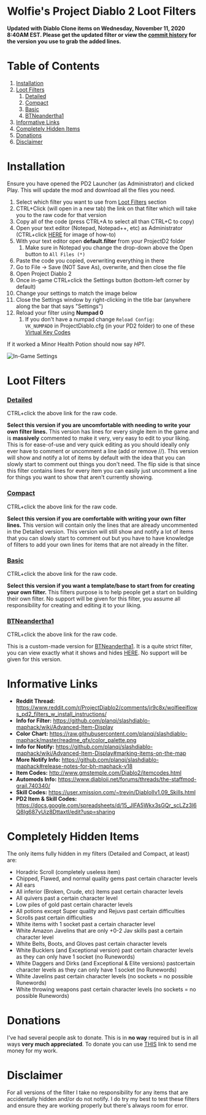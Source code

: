 # Wolfie's Project Diablo 2 Loot Filters

**Updated with Diablo Clone items on Wednesday, November 11, 2020 8:40AM EST. Please get the updated filter or view the [commit history](https://github.com/WolfieeifloW/pd2filter/commit/96b945706cc014c16f80571d1f649712695d1a3e) for the version you use to grab the added lines.**

# Table of Contents
1. [Installation](https://github.com/WolfieeifloW/pd2filter#installation)
1. [Loot Filters](https://github.com/WolfieeifloW/pd2filter#loot-filters)
   1. [Detailed](https://github.com/WolfieeifloW/pd2filter#detailed)
   1. [Compact](https://github.com/WolfieeifloW/pd2filter#compact)
   1. [Basic](https://github.com/WolfieeifloW/pd2filter#basic)
   1. [BTNeandertha1](https://github.com/WolfieeifloW/pd2filter#btneandertha1)
1. [Informative Links](https://github.com/WolfieeifloW/pd2filter#informative-links)
1. [Completely Hidden Items](https://github.com/WolfieeifloW/pd2filter#completely-hidden-items)
1. [Donations](https://github.com/WolfieeifloW/pd2filter#donations)
1. [Disclaimer](https://github.com/WolfieeifloW/pd2filter#disclaimer)

# Installation
Ensure you have opened the PD2 Launcher (as Administrator) and clicked Play. This will update the mod and download all the files you need.
1. Select which filter you want to use from [Loot Filters](https://github.com/WolfieeifloW/pd2filter#loot-filters) section
1. CTRL+Click (will open in a new tab) the link on that filter which will take you to the raw code for that version
1. Copy all of the code (press CTRL+A to select all than CTRL+C to copy)
1. Open your text editor (Notepad, Notepad++, etc) as Administrator (CTRL+click [HERE](https://i.imgur.com/Yy5qyc3.png) for image of how-to)
1. With your text editor open **default.filter** from your ProjectD2 folder
   1. Make sure in Notepad you change the drop-down above the Open button to `All Files (*)`
1. Paste the code you copied, overwriting everything in there
1. Go to File -> Save (NOT Save As), overwrite, and then close the file
1. Open Project Diablo 2
1. Once in-game CTRL+click the Settings button (bottom-left corner by default)
1. Change your settings to match the image below
1. Close the Settings window by right-clicking in the title bar (anywhere along the bar that says "Settings")
1. Reload your filter using **Numpad 0**
   1. If you don't have a numpad change `Reload Config:          VK_NUMPAD0` in ProjectDiablo.cfg (in your PD2 folder) to one of these [Virtual Key Codes](https://docs.microsoft.com/en-us/windows/win32/inputdev/virtual-key-codes)

If it worked a Minor Health Potion should now say *HP1*.

![In-Game Settings](https://i.imgur.com/y7vCGmq.png)

# Loot Filters
### [Detailed](https://raw.githubusercontent.com/WolfieeifloW/pd2filter/main/detailed.filter)
CTRL+click the above link for the raw code.

**Select this version if you are uncomfortable with needing to write your own filter lines.** This version has lines for every single item in the game and is **massively** commented to make it very, very easy to edit to your liking. This is for ease-of-use and very quick editing as you should ideally only ever have to comment or uncomment a line (add or remove //). This version will show and notify a lot of items by default with the idea that you can slowly start to comment out things you don't need. The flip side is that since this filter contains lines for every item you can easily just uncomment a line for things you want to show that aren't currently showing.

### [Compact](https://raw.githubusercontent.com/WolfieeifloW/pd2filter/main/compact.filter)
CTRL+click the above link for the raw code.

**Select this version if you are comfortable with writing your own filter lines.** This version will contain only the lines that are already uncommented in the Detailed version. This version will still show and notify a lot of items that you can slowly start to comment out but you have to have knowledge of filters to add your own lines for items that are not already in the filter.

### [Basic](https://raw.githubusercontent.com/WolfieeifloW/pd2filter/main/basic.filter)
CTRL+click the above link for the raw code.

**Select this version if you want a template/base to start from for creating your own filter.** This filters purpose is to help people get a start on building their own filter. No support will be given for this filter, you assume all responsibility for creating and editing it to your liking.

### [BTNeandertha1](https://raw.githubusercontent.com/WolfieeifloW/pd2filter/main/btneandertha1.filter)
CTRL+click the above link for the raw code.

This is a custom-made version for [BTNeandertha1](https://www.twitch.tv/btneandertha1). It is a quite strict filter, you can view exactly what it shows and hides [HERE](https://docs.google.com/spreadsheets/d/1RBb95nju8cP_w2AKuGTN3P1UGXqOkWAtn9PtI9dG7eM/edit?usp=sharing). No support will be given for this version.

# Informative Links
* **Reddit Thread:** <https://www.reddit.com/r/ProjectDiablo2/comments/jr9c8x/wolfieeiflows_pd2_filters_w_install_instructions/>
* **Info for Filter:** <https://github.com/planqi/slashdiablo-maphack/wiki/Advanced-Item-Display>
* **Color Chart:** <https://raw.githubusercontent.com/planqi/slashdiablo-maphack/master/readme_gfx/color_palette.png>
* **Info for Notify:** <https://github.com/planqi/slashdiablo-maphack/wiki/Advanced-Item-Display#marking-items-on-the-map>
* **More Notify Info:** <https://github.com/planqi/slashdiablo-maphack#release-notes-for-bh-maphack-v18>
* **Item Codes:** <http://www.gmstemple.com/Diablo2/itemcodes.html>
* **Automods Info:** <https://www.diabloii.net/forums/threads/the-staffmod-grail.740340/>
* **Skill Codes:** <https://user.xmission.com/~trevin/DiabloIIv1.09_Skills.html>
* **PD2 Item & Skill Codes:** <https://docs.google.com/spreadsheets/d/15_JIFA5Wkx3sGQr_scLZz3l6Q8Ig687yUiz8DttaxtI/edit?usp=sharing>

# Completely Hidden Items
The only items fully hidden in my filters (Detailed and Compact, at least) are:
* Horadric Scroll (completely useless item)
* Chipped, Flawed, and normal quality gems past certain character levels
* All ears
* All inferior (Broken, Crude, etc) items past certain character levels
* All quivers past a certain character level
* Low piles of gold past certain character levels
* All potions except Super quality and Rejuvs past certain difficulties
* Scrolls past certain difficulties
* White items with 1 socket past a certain character level
* White Amazon Javelins that are only +0-2 Jav skills past a certain character level
* White Belts, Boots, and Gloves past certain character levels
* White Bucklers (and Exceptional version) past certain character levels as they can only have 1 socket (no Runewords)
* White Daggers and Dirks (and Exceptional & Elite versions) pastcertain character levels as they can only have 1 socket (no Runewords)
* White Javelins past certain character levels (no sockets = no possible Runewords)
* White throwing weapons past certain character levels (no sockets = no possible Runewords)

# Donations
I've had several people ask to donate. This is in **no way** required but is in all ways **very much appreciated**. To donate you can use [THIS](https://www.paypal.com/cgi-bin/webscr?cmd=_donations&business=9JARHKMQ9UU3S&item_name=Project+Diablo+2+Loot+Filter&currency_code=CAD) link to send me money for my work.

# Disclaimer
For all versions of the filter I take no responsibility for any items that are accidentally hidden and/or do not notify. I do try my best to test these filters and ensure they are working properly but there's always room for error.
